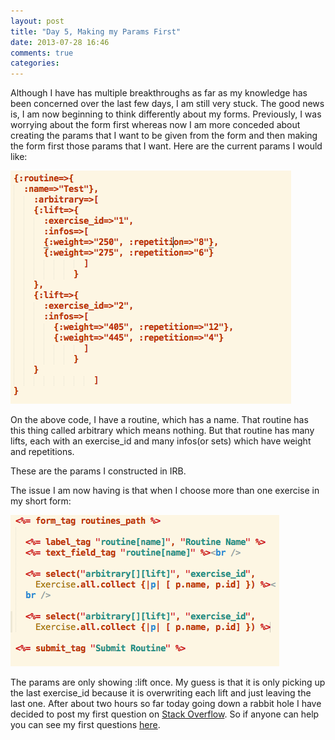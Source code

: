 ```yaml
---
layout: post
title: "Day 5, Making my Params First"
date: 2013-07-28 16:46
comments: true
categories: 
---
```

Although I have has multiple breakthroughs as far as my knowledge has been concerned over the last few days, I am still very stuck.  The good news is, I am now beginning to think differently about my forms.  Previously, I was worrying about the form first whereas now I am more conceded about creating the params that I want to be given from the form and then making the form first those params that I want.  Here are the current params I would like: 

![My params](/images/params.png)

On the above code, I have a routine, which has a name.  That routine has this thing called arbitrary which means nothing.  But that routine has many lifts, each with an exercise_id and many infos(or sets) which have weight and repetitions.  

These are the params I constructed in IRB.

The issue I am now having is that when I choose more than one exercise in my short form: 

![My form](/images/smallform.png)

The params are only showing :lift once.  My guess is that it is only picking up the last exercise_id because it is overwriting each lift and just leaving the last one.  After about two hours so far today going down a rabbit hole I have decided to post my first question on [Stack Overflow](http://stackoverflow.com/).  So if anyone can help you can see my first questions [here](http://stackoverflow.com/questions/17912435/nested-form-with-multiple-of-the-same-key-names).